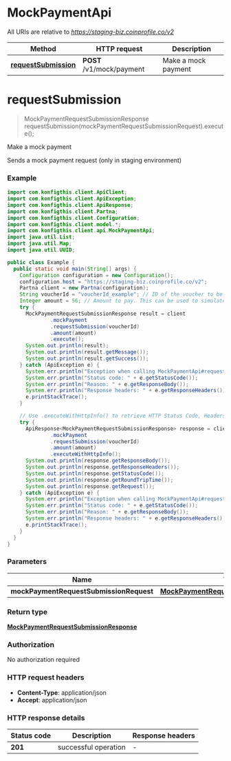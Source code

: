 # MockPaymentApi

All URIs are relative to *https://staging-biz.coinprofile.co/v2*

| Method | HTTP request | Description |
|------------- | ------------- | -------------|
| [**requestSubmission**](MockPaymentApi.md#requestSubmission) | **POST** /v1/mock/payment | Make a mock payment |


<a name="requestSubmission"></a>
# **requestSubmission**
> MockPaymentRequestSubmissionResponse requestSubmission(mockPaymentRequestSubmissionRequest).execute();

Make a mock payment

Sends a mock payment request (only in staging environment)

### Example
```java
import com.konfigthis.client.ApiClient;
import com.konfigthis.client.ApiException;
import com.konfigthis.client.ApiResponse;
import com.konfigthis.client.Partna;
import com.konfigthis.client.Configuration;
import com.konfigthis.client.model.*;
import com.konfigthis.client.api.MockPaymentApi;
import java.util.List;
import java.util.Map;
import java.util.UUID;

public class Example {
  public static void main(String[] args) {
    Configuration configuration = new Configuration();
    configuration.host = "https://staging-biz.coinprofile.co/v2";
    Partna client = new Partna(configuration);
    String voucherId = "voucherId_example"; // ID of the voucher to be paid
    Integer amount = 56; // Amount to pay. This can be used to simulate overpayment and underpayment in staging environment. If this field is not provided, the expected amount will be paid.
    try {
      MockPaymentRequestSubmissionResponse result = client
              .mockPayment
              .requestSubmission(voucherId)
              .amount(amount)
              .execute();
      System.out.println(result);
      System.out.println(result.getMessage());
      System.out.println(result.getSuccess());
    } catch (ApiException e) {
      System.err.println("Exception when calling MockPaymentApi#requestSubmission");
      System.err.println("Status code: " + e.getStatusCode());
      System.err.println("Reason: " + e.getResponseBody());
      System.err.println("Response headers: " + e.getResponseHeaders());
      e.printStackTrace();
    }

    // Use .executeWithHttpInfo() to retrieve HTTP Status Code, Headers and Request
    try {
      ApiResponse<MockPaymentRequestSubmissionResponse> response = client
              .mockPayment
              .requestSubmission(voucherId)
              .amount(amount)
              .executeWithHttpInfo();
      System.out.println(response.getResponseBody());
      System.out.println(response.getResponseHeaders());
      System.out.println(response.getStatusCode());
      System.out.println(response.getRoundTripTime());
      System.out.println(response.getRequest());
    } catch (ApiException e) {
      System.err.println("Exception when calling MockPaymentApi#requestSubmission");
      System.err.println("Status code: " + e.getStatusCode());
      System.err.println("Reason: " + e.getResponseBody());
      System.err.println("Response headers: " + e.getResponseHeaders());
      e.printStackTrace();
    }
  }
}

```

### Parameters

| Name | Type | Description  | Notes |
|------------- | ------------- | ------------- | -------------|
| **mockPaymentRequestSubmissionRequest** | [**MockPaymentRequestSubmissionRequest**](MockPaymentRequestSubmissionRequest.md)|  | |

### Return type

[**MockPaymentRequestSubmissionResponse**](MockPaymentRequestSubmissionResponse.md)

### Authorization

No authorization required

### HTTP request headers

 - **Content-Type**: application/json
 - **Accept**: application/json

### HTTP response details
| Status code | Description | Response headers |
|-------------|-------------|------------------|
| **201** | successful operation |  -  |

